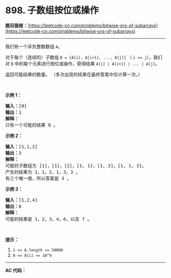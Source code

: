 # 898. 子数组按位或操作

**题目链接：**[https://leetcode-cn.com/problems/bitwise-ors-of-subarrays](https://leetcode-cn.com/problems/bitwise-ors-of-subarrays)

---

<div class="content__1Y2H">
 <div class="notranslate">
  <p>我们有一个非负整数数组&nbsp;<code>A</code>。</p> 
  <p>对于每个（连续的）子数组&nbsp;<code>B =&nbsp;[A[i], A[i+1], ..., A[j]]</code> （&nbsp;<code>i &lt;= j</code>），我们对&nbsp;<code>B</code>&nbsp;中的每个元素进行按位或操作，获得结果&nbsp;<code>A[i] | A[i+1] | ... | A[j]</code>。</p> 
  <p>返回可能结果的数量。 （多次出现的结果在最终答案中仅计算一次。）</p> 
  <p>&nbsp;</p> 
  <p><strong>示例 1：</strong></p> 
  <pre class="language-text"><strong>输入：</strong>[0]
<strong>输出：</strong>1
<strong>解释：</strong>
只有一个可能的结果 0 。
</pre> 
  <p><strong>示例 2：</strong></p> 
  <pre class="language-text"><strong>输入：</strong>[1,1,2]
<strong>输出：</strong>3
<strong>解释：</strong>
可能的子数组为 [1]，[1]，[2]，[1, 1]，[1, 2]，[1, 1, 2]。
产生的结果为 1，1，2，1，3，3 。
有三个唯一值，所以答案是 3 。
</pre> 
  <p><strong>示例&nbsp;3：</strong></p> 
  <pre class="language-text"><strong>输入：</strong>[1,2,4]
<strong>输出：</strong>6
<strong>解释：</strong>
可能的结果是 1，2，3，4，6，以及 7 。
</pre> 
  <p>&nbsp;</p> 
  <p><strong>提示：</strong></p> 
  <ol> 
   <li><code>1 &lt;= A.length &lt;= 50000</code></li> 
   <li><code>0 &lt;= A[i] &lt;= 10^9</code></li> 
  </ol> 
 </div>
</div>

---

**AC 代码：**

```java

```